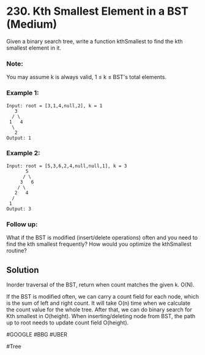 # 230. Kth Smallest Element in a BST (Medium)

Given a binary search tree, write a function kthSmallest to find the kth smallest element in it.

### Note: 
You may assume k is always valid, 1 ≤ k ≤ BST's total elements.

### Example 1:
```
Input: root = [3,1,4,null,2], k = 1
   3
  / \
 1   4
  \
   2
Output: 1
```
### Example 2:
```
Input: root = [5,3,6,2,4,null,null,1], k = 3
       5
      / \
     3   6
    / \
   2   4
  /
 1
Output: 3
```

### Follow up:
What if the BST is modified (insert/delete operations) often and you need to find the kth smallest frequently? How would you optimize the kthSmallest routine?

## Solution
Inorder traversal of the BST, return when count matches the given k. O(N).

If the BST is modified often, we can carry a count field for each node, which is the sum of left and right count. It will take O(n) time when we calculate the count value for the whole tree. After that, we can do binary search for Kth smallest in O(height). When inserting/deleting node from BST, the path up to root needs to update count field O(height).

#GOOGLE #BBG #UBER

#Tree
